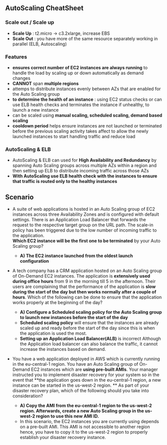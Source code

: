 ## AutoScaling CheatSheet

### Scale out / Scale up
- **Scale Up** : t2.micro -> c3.2xlarge, increase EBS
- **Scale Out** :  you have more of the same resource separately working in parallel (ELB, Autoscaling)

### Features
- **ensures correct number of EC2 instances are always running** to handle the load by scaling up or down automatically as demand changes 
- **CANNOT** span **multiple regions**
- attemps to distribute instances evenly between AZs that are enabled for the Auto Scaling group
- **to determine the health of an instance** : using EC2 status checks or can use ELB health checks and terminates the instance if unhealthy, to launch a new instance 
- can be scaled using **manual scaling, scheduled scaling, demand based scaling**
- **cooldown period** helps ensure instances are not launched or terminated before the previous scaling activity takes affect to allow the newly launched instances to start handling traffic and reduce load 

### AutoScaling & ELB
- AutoScaling & ELB can used for **High Availability and Redundancy** by spanning Auto Scaling groups across multiple AZs within a region and then setting up ELB to distribute incoming traffic across those AZs
- **With AutoScaling use ELB health check with the instances to ensure that traffic is routed only to the healthy instances**

## Scenario
- A suite of web applications is hosted in an Auto Scaling group of EC2 instances across three Availability Zones and is configured with default settings. There is an Application Load Balancer that forwards the request to the respective target group on the URL path. The scale-in policy has been triggered due to the low number of incoming traffic to the application.    
**Which EC2 instance will be the first one to be terminated** by your Auto Scaling group?
  - **A) The EC2 instance launched from the oldest launch configuration**

- A tech company has a CRM application hosted on an Auto Scaling group of On-Demand EC2 instances. The application is **extensively used during office hours** from 9 in the morning till 5 in the afternoon. Their users are complaining that the performance of the application is **slow during the start of the day but then works normally after a couple of hours**. 
Which of the following can be done to ensure that the application works properly at the beginning of the day?
  - **A) Configure a Scheduled scaling policy for the Auto Scaling group to launch new instances before the start of the day**
  - **Scheduled scaling policy** will ensure that the instances are already scaled up and ready before the start of the day since this is when the application is used the most.
  - **Setting up an Application Load Balancer(ALB)** is incorrect Although the Application load balancer can also balance the traffic, it cannot increase the instances based on demand.

- You have a web application deployed in AWS which is currently running in the eu-central-1 region. You have an Auto Scaling group of On-Demand EC2 instances which are **using pre-built AMIs**. Your manager instructed you to implement disaster recovery for your system so in the event that **the application goes down in the eu-central-1 region, a new instance can be started in the us-west-2 region. **
As part of your disaster recovery plan, which of the following should you take into consideration?
  - **A) Copy the AMI from the eu-central-1 region to the us-west-2 region. Afterwards, create a new Auto Scaling group in the us-west-2 region to use this new AMI ID.**
  - In this scenario, the EC2 instances you are currently using depends on a pre-built AMI. This AMI is not accessible to another region hence, you have to copy it to the us-west-2 region to properly establish your disaster recovery instance.
